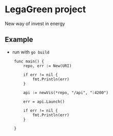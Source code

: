 # LegaGreen project

New way of invest in energy

## Example

- run with `go build`

```golang
    func main() {
        repo, err := New(URI)

        if err != nil {
            fmt.Println(err)
        }

        api := newVis(*repo, "/api", ":4200")

        err = api.Launch()

        if err != nil {
            fmt.Println(err)
        }

    }
```
